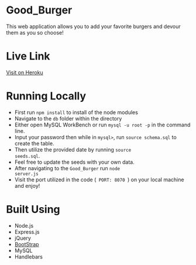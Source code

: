 # Good_Burger
This web application allows you to add your favorite burgers and devour them as you so choose! 

# Live Link
[Visit on Heroku](https://rocky-spire-61563.herokuapp.com/)

# Running Locally
- First run <code>npm install</code> to install of the node modules
- Navigate to the <code>db</code> folder within the directory
- Either open MySQL WorkBench or run <code>mysql -u root -p</code> in the command line. 
- Input your password then while in <code>mysql></code>, run <code>source schema.sql</code> to create the table. 
- Then utilize the provided date by running <code>source seeds.sql</code>. 
- Feel free to update the seeds with your own data. 
- After navigating to the <code>Good_Burger</code> run <code>node server.js </code>
- Visit the port utilized in the code (<code> PORT: 8070 </code>) on your local machine and enjoy!

# Built Using
- Node.js
- Express.js
- jQuery
- [BootStrap](http://getbootstrap.com/)
- MySQL
- Handlebars

